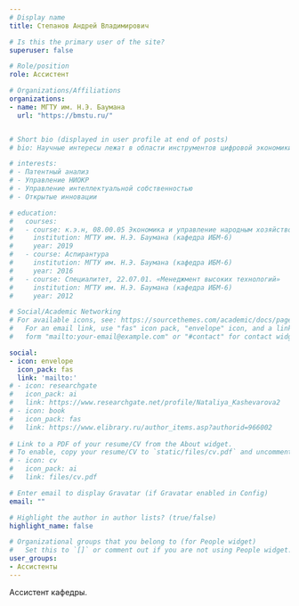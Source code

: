 ```yaml
---
# Display name
title: Степанов Андрей Владимирович

# Is this the primary user of the site?
superuser: false

# Role/position
role: Ассистент

# Organizations/Affiliations
organizations:
- name: МГТУ им. Н.Э. Баумана
  url: "https://bmstu.ru/"


# Short bio (displayed in user profile at end of posts)
# bio: Научные интересы лежат в области инструментов цифровой экономики, управления НИОКР, управления интеллектуальной собственностью, открытых инноваций

# interests:
# - Патентный анализ
# - Управление НИОКР
# - Управление интеллектуальной собственностью
# - Открытые инновации

# education:
#   courses:
#   - course: к.э.н, 08.00.05 Экономика и управление народным хозяйством (по отраслям)
#     institution: МГТУ им. Н.Э. Баумана (кафедра ИБМ-6)
#     year: 2019
#   - course: Аспирантура
#     institution: МГТУ им. Н.Э. Баумана (кафедра ИБМ-6)
#     year: 2016
#   - course: Специалитет, 22.07.01. «Менеджмент высоких технологий»
#     institution: МГТУ им. Н.Э. Баумана (кафедра ИБМ-6)
#     year: 2012

# Social/Academic Networking
# For available icons, see: https://sourcethemes.com/academic/docs/page-builder/#icons
#   For an email link, use "fas" icon pack, "envelope" icon, and a link in the
#   form "mailto:your-email@example.com" or "#contact" for contact widget.

social:
- icon: envelope
  icon_pack: fas
  link: 'mailto:'
# - icon: researchgate
#   icon_pack: ai
#   link: https://www.researchgate.net/profile/Nataliya_Kashevarova2
# - icon: book
#   icon_pack: fas
#   link: https://www.elibrary.ru/author_items.asp?authorid=966002
  
# Link to a PDF of your resume/CV from the About widget.
# To enable, copy your resume/CV to `static/files/cv.pdf` and uncomment the lines below.
# - icon: cv
#   icon_pack: ai
#   link: files/cv.pdf

# Enter email to display Gravatar (if Gravatar enabled in Config)
email: ""

# Highlight the author in author lists? (true/false)
highlight_name: false

# Organizational groups that you belong to (for People widget)
#   Set this to `[]` or comment out if you are not using People widget.
user_groups:
- Ассистенты
---
```


Ассистент кафедры.




